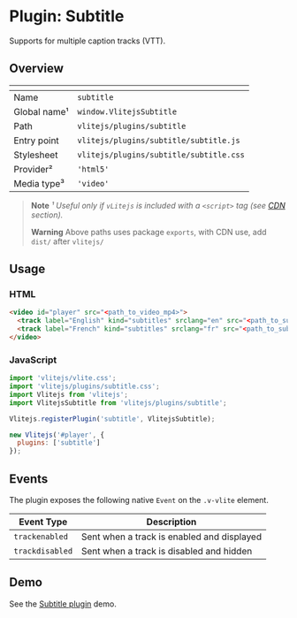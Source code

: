 # Plugin: Subtitle

Supports for multiple caption tracks (VTT).

## Overview

| <!-- -->          | <!-- -->                                |
| ----------------- | --------------------------------------- |
| Name              | `subtitle`                              |
| Global name&sup1; | `window.VlitejsSubtitle`                |
| Path              | `vlitejs/plugins/subtitle`              |
| Entry point       | `vlitejs/plugins/subtitle/subtitle.js`  |
| Stylesheet        | `vlitejs/plugins/subtitle/subtitle.css` |
| Provider&sup2;    | `'html5'`                               |
| Media type&sup3;  | `'video'`                               |

> **Note** _&sup1; Useful only if `vLitejs` is included with a `<script>` tag (see [CDN](../../../README.md#CDN) section)._
>
> **Warning** Above paths uses package `exports`, with CDN use, add `dist/` after `vlitejs/`

## Usage

### HTML

```html
<video id="player" src="<path_to_video_mp4>">
  <track label="English" kind="subtitles" srclang="en" src="<path_to_subtitle_en.vtt>" default />
  <track label="French" kind="subtitles" srclang="fr" src="<path_to_subtitle_fr.vtt>" />
</video>
```

### JavaScript

```js
import 'vlitejs/vlite.css';
import 'vlitejs/plugins/subtitle.css';
import Vlitejs from 'vlitejs';
import VlitejsSubtitle from 'vlitejs/plugins/subtitle';

Vlitejs.registerPlugin('subtitle', VlitejsSubtitle);

new Vlitejs('#player', {
  plugins: ['subtitle']
});
```

## Events

The plugin exposes the following native `Event` on the `.v-vlite` element.

| Event Type      | Description                                |
| --------------- | ------------------------------------------ |
| `trackenabled`  | Sent when a track is enabled and displayed |
| `trackdisabled` | Sent when a track is disabled and hidden   |

## Demo

See the [Subtitle plugin](https://jsfiddle.net/yoriiis/cbe0z3uo) demo.
